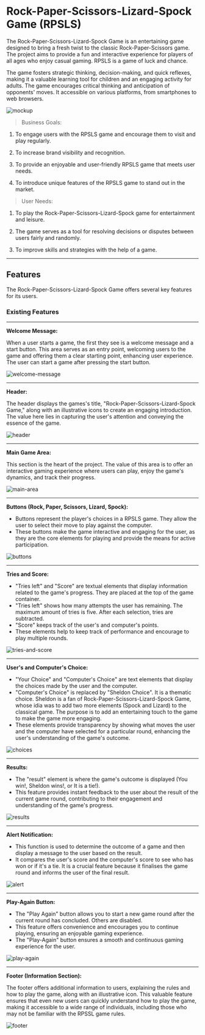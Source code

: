 # Rock-Paper-Scissors-Lizard-Spock Game (RPSLS)

The Rock-Paper-Scissors-Lizard-Spock Game is an entertaining game designed to bring a fresh twist to the classic Rock-Paper-Scissors game. The project aims to provide a fun and interactive experience for players of all ages who enjoy casual gaming. RPSLS is a game of luck and chance.

The game fosters strategic thinking, decision-making, and quick reflexes, making it a valuable learning tool for children and an engaging activity for adults. The game encourages critical thinking and anticipation of opponents' moves. It accessible on various platforms, from smartphones to web browsers.

![mockup](readme-media/mockup.png)

>Business Goals:

1. To engage users with the RPSLS game and encourage them to visit and play regularly.

2. To increase brand visibility and recognition.

3. To provide an enjoyable and user-friendly RPSLS game that meets user needs.

4. To introduce unique features of the RPSLS game to stand out in the market.

>User Needs:

1. To play the Rock-Paper-Scissors-Lizard-Spock game for entertainment and leisure.

2. The game serves as a tool for resolving decisions or disputes between users fairly and randomly.

3. To improve skills and strategies with the help of a game.

___

## Features

The Rock-Paper-Scissors-Lizard-Spock Game offers several key features for its users.

### Existing Features

___

__Welcome Message:__

When a user starts a game, the first they see is a welcome message and a start button. This area serves as an entry point, welcoming users to the game and offering them a clear starting point, enhancing user experience. The user can start a game after pressing the start button.

![welcome-message](readme-media/welcome-message.png)
___
__Header:__

The header  displays the games's title, "Rock-Paper-Scissors-Lizard-Spock Game," along with an illustrative icons to create an engaging introduction. The value here lies in capturing the user's attention and conveying the essence of the game.

![header](readme-media/header.png)
___
__Main Game Area:__

This section is the heart of the project. The value of this area is to offer an interactive gaming experience where users can play, enjoy the game's dynamics, and track their progress.

![main-area](readme-media/main-area.png)
___
__Buttons (Rock, Paper, Scissors, Lizard, Spock):__

- Buttons represent the player's choices in a RPSLS game. They allow the user to select their move to play against the computer.
- These buttons make the game interactive and engaging for the user, as they are the core elements for playing and provide the means for active participation.

![buttons](readme-media/choice-buttons.png)
___
__Tries and Score:__

- "Tries left" and "Score" are textual elements that display information related to the game's progress. They are placed at the top of the game container.
- "Tries left" shows how many attempts the user has remaining. The maximum amount of tries is five. After each selection, tries are subtracted.
- "Score" keeps track of the user's and computer's points.
- These elements help to keep track of performance and encourage to play multiple rounds.

![tries-and-score](readme-media/tries-and-score.png)
___
__User's and Computer's Choice:__

- "Your Choice" and "Computer's Choice" are text elements that display the choices made by the user and the computer.
- "Computer's Choice" is replaced by "Sheldon Choice". It is a thematic choice. Sheldon is a fan of Rock-Paper-Scissors-Lizard-Spock Game, whose idia was to add two more elements (Spock and Lizard) to the classical game.
 The purpose is to add an entertaining touch to the game to make the game more engaging.
- These elements provide transparency by showing what moves the user and the computer have selected for a particular round, enhancing the user's understanding of the game's outcome.

![choices](readme-media/choices.png)
___
__Results:__

- The "result" element is where the game's outcome is displayed (You win!, Sheldon wins!, or It is a tie!).
- This feature provides instant feedback to the user about the result of the current game round, contributing to their engagement and understanding of the game's progress.

![results](readme-media/results.png)
___
__Alert Notification:__

- This function is used to determine the outcome of a game and then display a message to the user based on the result.
- It compares the user's score and the computer's score to see who has won or if it's a tie. It is a crucial feature because it finalises the game round and informs the user of the final result.

![alert](readme-media/alert.png)
___
__Play-Again Button:__

- The "Play Again" button allows you to start a new game round after the current round has concluded. Others are disabled.
- This feature offers convenience and encourages you to continue playing, ensuring an enjoyable gaming experience.
- The "Play-Again" button ensures a smooth and continuous gaming experience for the user.

![play-again](readme-media/play-again.png)
___

__Footer (Information Section):__

The footer offers additional information to users, explaining the rules and how to play the game, along with an illustrative icon. This valuable feature ensures that even new users can quickly understand how to play the game, making it accessible to a wide range of individuals, including those who may not be familiar with the RPSSL game rules.

![footer](readme-media/footer.png)